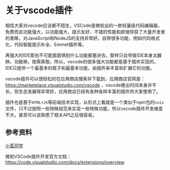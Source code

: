 # 关于vscode插件

相信大家对vscode应该都不陌生，VSCode是微软出的一款轻量级代码编辑器，免费而且功能强大，以功能强大、提示友好、不错的性能和颜值俘获了大量开发者的青睐，对JavaScript和NodeJS的支持非常好，自带很多功能，例如代码格式化，代码智能提示补全、Emmet插件等。

再强大的IDE那也不可能面面俱到什么功能都塞进去，那样只会导致IDE本身太臃肿。功能嘛，按需索取，所以，vscode的很多强大功能都是基于插件实现的，IDE只提供一个最基本的框子和最基本功能，由插件来丰富和扩展它的功能。

vscode插件可以很轻松的在应用商店搜索并下载到，应用商店官网是：https://marketplace.visualstudio.com/vscode ，vscode推出时间本身并不长，但生态发展得非常好，应用商店已经有各种各样丰富的插件供大家使用了。

插件也是基于`HTML+JS`等前端技术实现，从形式上看就是一个类似于npm包的`vsix`文件，只不过按照一些特殊规范来实现一些特殊功能，所以vscode插件开发难度不大，甚至可以说熟悉了相关API之后很容易。







## 参考资料



[小茗同学](http://about.haoji.me/)  

微软VSCode插件开发官方文档：https://code.visualstudio.com/docs/extensions/overview
